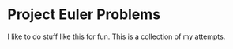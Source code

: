 # Project Euler Problems

I like to do stuff like this for fun. This is a collection of my attempts.
